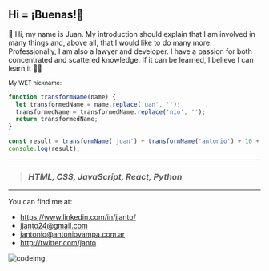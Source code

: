 ## Hi = ¡Buenas!👋


💬 Hi, my name is Juan. My introduction should explain that I am involved in many things and, above all, that I would like to do many more. Professionally, I am also a lawyer and developer. I have a passion for both concentrated and scattered knowledge. If it can be learned, I believe I can learn it 💪🌱 

<sub>My WET nickname:</sub>
``` js
function transformName(name) {
  let transformedName = name.replace('uan', '');
  transformedName = transformedName.replace('nio', '');
  return transformedName;
}

const result = transformName('juan') + transformName('antonio') + 10 + 14;
console.log(result);
```

***
> ### *HTML, CSS, JavaScript, React, Python*

***

You can find me at:
* https://www.linkedin.com/in/jjanto/ 
* jjanto24@gmail.com
* jantonio@antoniovampa.com.ar
* http://twitter.com/janto

![codeimg](https://user-images.githubusercontent.com/112422182/236368073-4367a7f5-d5a4-482d-85ab-16da5b36ee51.jpg)

<!--
**janto24/janto24** is a ✨ _special_ ✨ repository because its `README.md` (this file) appears on your GitHub profile.

Here are some ideas to get you started:

- 🔭 I’m currently working on ...
- 🌱 I’m currently learning ...
- 👯 I’m looking to collaborate on ...
- 🤔 I’m looking for help with ...
- 💬 Ask me about ...
- 📫 How to reach me: ...
- 😄 Pronouns: ...
- ⚡ Fun fact: ...
-->
